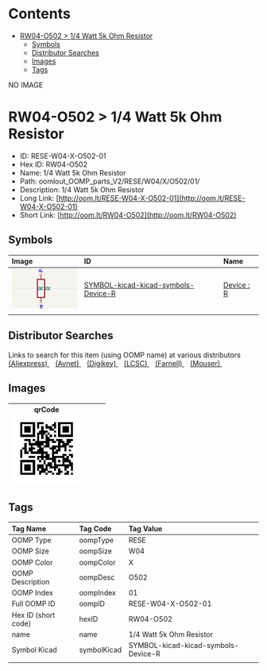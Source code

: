



Contents
========

* [RW04-O502 > 1/4 Watt 5k Ohm Resistor](#rw04-o502--14-watt-5k-ohm-resistor)
	* [Symbols](#symbols)
	* [Distributor Searches](#distributor-searches)
	* [Images](#images)
	* [Tags](#tags)
  
NO IMAGE  
# RW04-O502 > 1/4 Watt 5k Ohm Resistor

- ID: RESE-W04-X-O502-01
- Hex ID: RW04-O502
- Name: 1/4 Watt 5k Ohm Resistor
- Path: oomlout_OOMP_parts_V2/RESE/W04/X/O502/01/
- Description: 1/4 Watt 5k Ohm Resistor
- Long Link: [http://oom.lt/RESE-W04-X-O502-01](http://oom.lt/RESE-W04-X-O502-01)
- Short Link: [http://oom.lt/RW04-O502](http://oom.lt/RW04-O502)

## Symbols
  

|Image|ID|Name|
| :--- | :--- | :--- |
|[![](https://raw.githubusercontent.com/oomlout/oomlout_OOMP_eda_V2/main/SYMBOL/kicad/kicad-symbols/Device/R/image_140.png)](https://github.com/oomlout/oomlout_OOMP_eda_V2/tree/main/SYMBOL/kicad/kicad-symbols/Device/R/)|[SYMBOL-kicad-kicad-symbols-Device-R](https://github.com/oomlout/oomlout_OOMP_eda_V2/tree/main/SYMBOL/kicad/kicad-symbols/Device/R/)|[Device : R](https://github.com/oomlout/oomlout_OOMP_eda_V2/tree/main/SYMBOL/kicad/kicad-symbols/Device/R/)|
||||

## Distributor Searches
  
Links to search for this item (using OOMP name) at various distributors  
[(Aliexpress) ](https://www.aliexpress.com/wholesale?SearchText=1/4+Watt+5k+Ohm+Resistor)&nbsp;&nbsp;&nbsp;[(Avnet) ](https://www.avnet.com/shop/us/search/1/4+Watt+5k+Ohm+Resistor)&nbsp;&nbsp;&nbsp;[(Digikey) ](https://www.digikey.co.uk/en/products/result?s=1/4+Watt+5k+Ohm+Resistor)&nbsp;&nbsp;&nbsp;[(LCSC) ](https://www.lcsc.com/search?q=1/4+Watt+5k+Ohm+Resistor)&nbsp;&nbsp;&nbsp;[(Farnell) ](https://uk.farnell.com/search?st=1/4+Watt+5k+Ohm+Resistor)&nbsp;&nbsp;&nbsp;[(Mouser) ](https://www.mouser.com/c/?q=1/4+Watt+5k+Ohm+Resistor)&nbsp;&nbsp;&nbsp;
## Images
  

|qrCode<br>[![](https://raw.githubusercontent.com/oomlout/oomlout_OOMP_parts_V2/main/RESE/W04/X/O502/01/qrCode_140.png)](https://github.com/oomlout/oomlout_OOMP_parts_V2/tree/main/RESE/W04/X/O502/01/qrCode.png)||||
| :---: | :---: | :---: | :---: |

## Tags
  

|Tag Name|Tag Code|Tag Value|
| :--- | :--- | :--- |
|OOMP Type|oompType|RESE|
|OOMP Size|oompSize|W04|
|OOMP Color|oompColor|X|
|OOMP Description|oompDesc|O502|
|OOMP Index|oompIndex|01|
|Full OOMP ID|oompID|RESE-W04-X-O502-01|
|Hex ID (short code)|hexID|RW04-O502|
|name|name|1/4 Watt 5k Ohm Resistor|
|Symbol Kicad|symbolKicad|SYMBOL-kicad-kicad-symbols-Device-R|
||||
